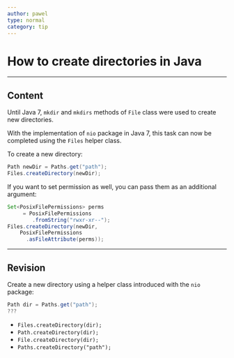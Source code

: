 ```yaml
---
author: pawel
type: normal
category: tip
---
```


# How to create directories in Java


---

## Content

Until Java 7, `mkdir` and `mkdirs` methods of `File` class  were used to create new directories. 

With the implementation of `nio` package in Java 7, this task can now be completed using the `Files` helper class.

To create a new directory:

```java
Path newDir = Paths.get("path");
Files.createDirectory(newDir);
```

If you want to set permission as well, you can pass them as an additional argument:

```java
Set<PosixFilePermissions> perms
     = PosixFilePermissions
        .fromString("rwxr-xr--");
Files.createDirectory(newDir,
    PosixFilePermissions
      .asFileAttribute(perms));

```


---

## Revision

Create a new directory using a helper class introduced with the `nio` package:

```java
Path dir = Paths.get("path");
???
```

* `Files.createDirectory(dir);` 
* `Path.createDirectory(dir);` 
* `File.createDirectory(dir);` 
* `Paths.createDirectory("path");`

